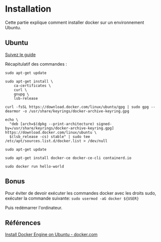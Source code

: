 # Installation

Cette partie explique comment installer docker sur un environnement Ubuntu.

## Ubuntu

[Suivez le guide](https://docs.docker.com/engine/install/ubuntu/)

Récapitulatif des commandes :

`sudo apt-get update`

```shell
sudo apt-get install \
    ca-certificates \
    curl \
    gnupg \
    lsb-release
```

`curl -fsSL https://download.docker.com/linux/ubuntu/gpg | sudo gpg --dearmor -o /usr/share/keyrings/docker-archive-keyring.gpg`

```shell
echo \
  "deb [arch=$(dpkg --print-architecture) signed-by=/usr/share/keyrings/docker-archive-keyring.gpg] https://download.docker.com/linux/ubuntu \
  $(lsb_release -cs) stable" | sudo tee /etc/apt/sources.list.d/docker.list > /dev/null
```

`sudo apt-get update`

`sudo apt-get install docker-ce docker-ce-cli containerd.io`

`sudo docker run hello-world`

## Bonus

Pour éviter de devoir exécuter les commandes docker avec les droits sudo, exécuter la commande suivante: `sudo usermod -aG docker ${USER}`

Puis redémarrer l'ordinateur.

## Références

[Install Docker Engine on Ubuntu - docker.com](https://docs.docker.com/engine/install/ubuntu/)